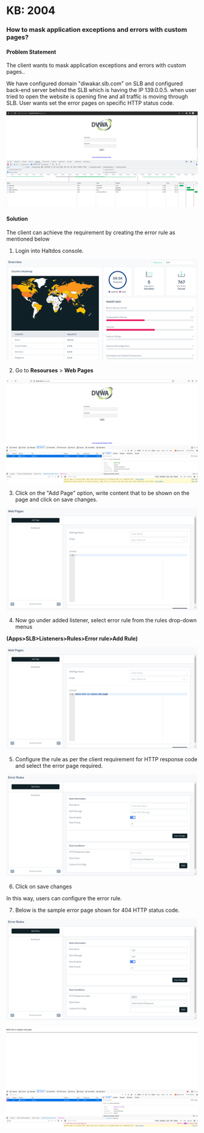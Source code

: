 # KB: 2004

### **How to mask application exceptions and errors with custom pages?**

#### **Problem Statement**

The client wants to mask application exceptions and errors with custom pages..

We have configured domain "diwakar.slb.com" on SLB and configured back-end server behind the SLB which is having the IP 139.0.0.5. when user tried to open the website is opening fine and all traffic is moving through SLB. User wants set the error pages on specific HTTP status code.

![](/img/adc/v6/kb/adc5.1.png)

#### **Solution**

The client can achieve the requirement by creating the error rule as mentioned below

1. Login into Haltdos console.

![](/img/adc/v8/kb/kb_2004_overview.png)

2. Go to **Resourses** > **Web Pages**

![](/img/adc/v7/kb/browser_kb_2004_2.png)

3. Click on the "Add Page" option, write content that to be shown on the page and click on save changes.

![](/img/adc/v8/kb/kb_2004_web_pages.png)

4. Now go under added listener, select error rule from the rules drop-down menus

**(Apps>SLB>Listeners>Rules>Error rule>Add Rule)**

![](/img/adc/v8/kb/kb_2004_web_conf.png)

5. Configure the rule as per the client requirement for HTTP response code and select the error page required.

![](/img/adc/v8/kb/kb_2004_error_rule.png)

6. Click on save changes

In this way, users can configure the error rule.

7. Below is the sample error page shown for 404 HTTP status code.

![](/img/adc/v8/kb/kb_2004_error_conf.png)

![](/img/adc/v7/kb/browser_kb_2004_7.png)